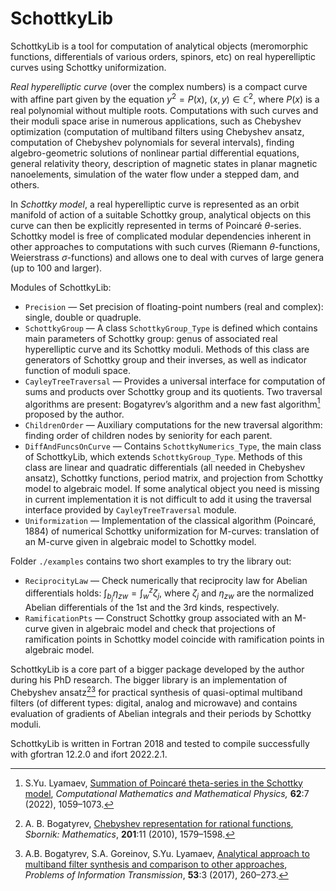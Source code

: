 # SchottkyLib

SchottkyLib is a tool for computation of analytical objects (meromorphic functions, differentials of various orders, spinors, etc) on real hyperelliptic curves using Schottky uniformization. 

*Real hyperelliptic curve* (over the complex numbers) is a compact curve with affine part given by the equation $y^2 = P(x),~(x,y)\in\mathbb{C}^2$, where $P(x)$ is a real polynomial without multiple roots. Computations with such curves and their moduli space arise in numerous applications, such as Chebyshev optimization (computation of multiband filters using Chebyshev ansatz, computation of Chebyshev polynomials for several intervals), finding algebro-geometric solutions of nonlinear partial differential equations, general relativity theory, description of magnetic states in planar magnetic nanoelements, simulation of the water flow under a stepped dam, and others. 

In *Schottky model*, a real hyperelliptic curve is represented as an orbit manifold of action of a suitable Schottky group, analytical objects on this curve can then be explicitly represented in terms of Poincaré $\theta$-series. Schottky model is free of complicated modular dependencies inherent in other approaches to computations with such curves (Riemann $\theta$-functions, Weierstrass $\sigma$-functions) and allows one to deal with curves of large genera (up to 100 and larger).

Modules of SchottkyLib:

- `Precision` — Set precision of floating-point numbers (real and complex): single, double or quadruple.
- `SchottkyGroup` — A class `SchottkyGroup_Type` is defined which contains main parameters of Schottky group: genus of associated real hyperelliptic curve and its Schottky moduli. Methods of this class are generators of Schottky group and their inverses, as well as indicator function of moduli space.
- `CayleyTreeTraversal` — Provides a universal interface for computation of sums and products over Schottky group and its quotients. Two traversal algorithms are present: Bogatyrev’s algorithm and a new fast algorithm[^2] proposed by the author.
- `ChildrenOrder` — Auxiliary computations for the new traversal algorithm: finding order of children nodes by seniority for each parent.
- `DiffAndFuncsOnCurve` — Contains `SchottkyNumerics_Type`, the main class of SchottkyLib, which extends `SchottkyGroup_Type`. Methods of this class are linear and quadratic differentials (all needed in Chebyshev ansatz), Schottky functions, period matrix, and projection from Schottky model to algebraic model. If some analytical object you need is missing in current implementation it is not difficult to add it using the traversal interface provided by `CayleyTreeTraversal` module.
- `Uniformization` — Implementation of the classical algorithm (Poincaré, 1884) of numerical Schottky uniformization for M-curves: translation of an M-curve given in algebraic model to Schottky model.

Folder `./examples` contains two short examples to try the library out:

- `ReciprocityLaw` — Check numerically that reciprocity law for Abelian differentials holds: $\int_{b_j}\eta_{zw}=\int_w^z\zeta_j$, where $\zeta_j$ and $\eta_{zw}$ are the normalized Abelian differentials of the 1st and the 3rd kinds, respectively.
- `RamificationPts` — Construct Schottky group associated with an M-curve given in algebraic model and check that projections of ramification points in Schottky model coincide with ramification points in algebraic model.

SchottkyLib is a core part of a bigger package developed by the author during his PhD research. The bigger library is an implementation of Chebyshev ansatz[^4][^5] for practical synthesis of quasi-optimal multiband filters (of different types: digital, analog and microwave) and contains evaluation of gradients of Abelian integrals and their periods by Schottky moduli. 

SchottkyLib is written in Fortran 2018 and tested to compile successfully with gfortran 12.2.0 and ifort 2022.2.1. 

[^2]: S.Yu. Lyamaev, [Summation of Poincaré theta-series in the Schottky model](https://link.springer.com/article/10.1134/S0965542522070053), *Computational Mathematics and Mathematical Physics,* **62**:7 (2022), 1059–1073.

[^4]: A. B. Bogatyrev, [Chebyshev representation for rational functions](https://doi.org/10.1070/SM2010v201n11ABEH004123), *Sbornik: Mathematics*, **201**:11 (2010), 1579–1598.

[^5]: A.B. Bogatyrev, S.A. Goreinov, S.Yu. Lyamaev, [Analytical approach to multiband filter synthesis and comparison to other approaches](https://link.springer.com/article/10.1134/S0032946017030073), *Problems of Information Transmission*, **53**:3 (2017), 260–273.